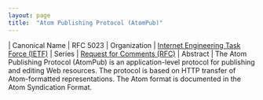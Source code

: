 ```yaml
---
layout: page
title:  "Atom Publishing Protocol (AtomPub)"
---
```


| Canonical Name | RFC 5023
| Organization | [Internet Engineering Task Force (IETF)](..)
| Series | [Request for Comments (RFC)](..)
| Abstract | The Atom Publishing Protocol (AtomPub) is an application-level protocol for publishing and editing Web resources. The protocol is based on HTTP transfer of Atom-formatted representations. The Atom format is documented in the Atom Syndication Format.